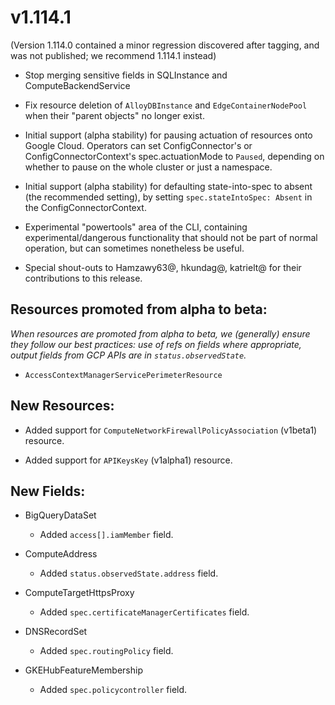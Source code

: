 # v1.114.1

(Version 1.114.0 contained a minor regression discovered after tagging, and was not published; we recommend 1.114.1 instead)

* Stop merging sensitive fields in SQLInstance and ComputeBackendService

* Fix resource deletion of `AlloyDBInstance` and `EdgeContainerNodePool` when their "parent objects" no longer exist.

* Initial support (alpha stability) for pausing actuation of resources onto Google Cloud. Operators
  can set ConfigConnector's or ConfigConnectorContext's spec.actuationMode to `Paused`, depending
  on whether to pause on the whole cluster or just a namespace.

* Initial support (alpha stability) for defaulting state-into-spec to absent (the recommended setting),
  by setting `spec.stateIntoSpec: Absent` in the ConfigConnectorContext.

* Experimental "powertools" area of the CLI, containing experimental/dangerous functionality that should not be
  part of normal operation, but can sometimes nonetheless be useful.

* Special shout-outs to Hamzawy63@, hkundag@, katrielt@ for their
  contributions to this release.

## Resources promoted from alpha to beta:

*When resources are promoted from alpha to beta, we (generally) ensure they follow our best practices: use of refs on fields where appropriate,
output fields from GCP APIs are in `status.observedState`.*

* `AccessContextManagerServicePerimeterResource`

## New Resources:

* Added support for `ComputeNetworkFirewallPolicyAssociation` (v1beta1) resource.

* Added support for `APIKeysKey` (v1alpha1) resource.

## New Fields:

* BigQueryDataSet
  * Added `access[].iamMember` field.

* ComputeAddress
  * Added `status.observedState.address` field.

* ComputeTargetHttpsProxy
  * Added `spec.certificateManagerCertificates` field.

* DNSRecordSet
  * Added `spec.routingPolicy` field.

* GKEHubFeatureMembership
  * Added `spec.policycontroller` field.
